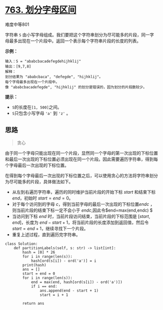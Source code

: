 # [763. 划分字母区间](https://leetcode.cn/problems/partition-labels/)

难度中等801

字符串 `S` 由小写字母组成。我们要把这个字符串划分为尽可能多的片段，同一字母最多出现在一个片段中。返回一个表示每个字符串片段的长度的列表。

 

**示例：**

```
输入：S = "ababcbacadefegdehijhklij"
输出：[9,7,8]
解释：
划分结果为 "ababcbaca", "defegde", "hijhklij"。
每个字母最多出现在一个片段中。
像 "ababcbacadefegde", "hijhklij" 的划分是错误的，因为划分的片段数较少。
```

 

**提示：**

- `S`的长度在`[1, 500]`之间。
- `S`只包含小写字母 `'a'` 到 `'z'` 。





## 思路

> 贪心

由于同一个字母只能出现在同一个片段，显然同一个字母的第一次出现的下标位置和最后一次出现的下标位置必须出现在同一个片段。因此需要遍历字符串，得到每个字母最后一次出现的下标位置。

在得到每个字母最后一次出现的下标位置之后，可以使用贪心的方法将字符串划分为尽可能多的片段，具体做法如下。

- 从左到右遍历字符串，遍历的同时维护当前片段的开始下标 $start$ 和结束下标 $end$，初始时 $start=end=0$。
- 对于每个访问到的字母 $c$，得到当前字母的最后一次出现的下标位置$endc$ ，则当前片段的结束下标一定不会小于 $endc$,因此令$end=max(end,endc) $
- 当访问到下标 $end$ 时，当前片段访问结束，当前片段的下标范围是 $[start,end]$，长度为 $end−start+1$，将当前片段的长度添加到返回值，然后令 $start=end+1$，继续寻找下一个片段。
- 重复上述过程，直到遍历完字符串。



```python3
class Solution:
    def partitionLabels(self, s: str) -> list[int]:
        hash = [0] * 26
        for i in range(len(s)):
            hash[ord(s[i]) - ord('a')] = i
        print(hash)
        ans = []
        start = end = 0
        for i in range(len(s)):
            end = max(end, hash[ord(s[i]) - ord('a')])
            if i == end:
                ans.append(end - start + 1)
                start = i + 1

        return ans
```

